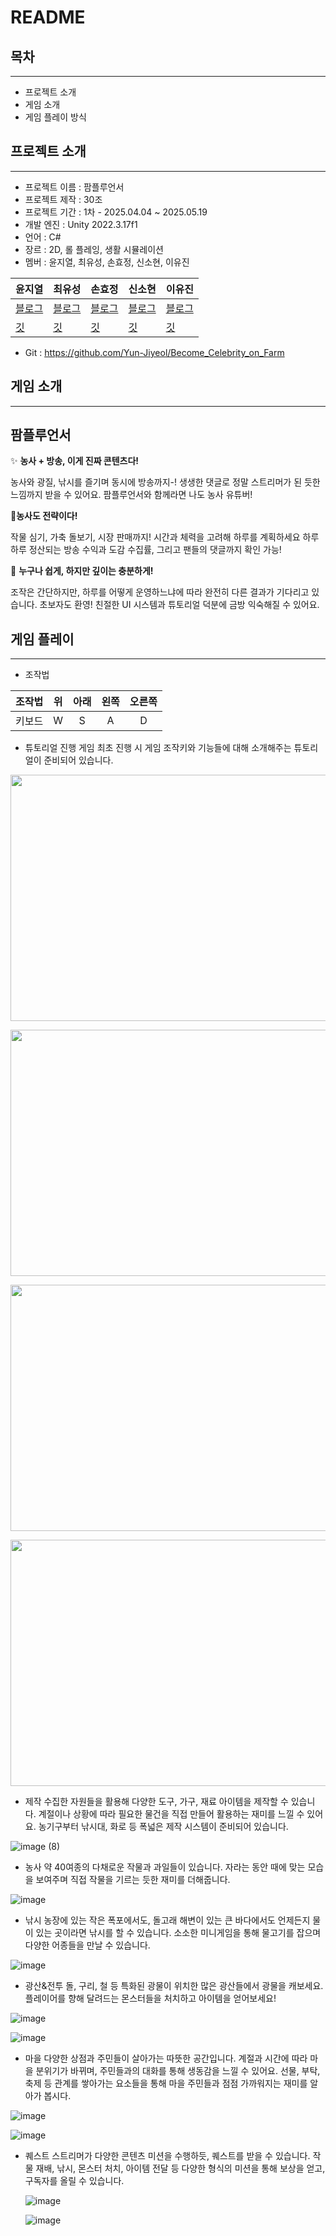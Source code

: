 # README

## 목차

---

- 프로젝트 소개
- 게임 소개
- 게임 플레이 방식

## 프로젝트 소개

---

- 프로젝트 이름 : 팜플루언서
- 프로젝트 제작 : 30조
- 프로젝트 기간 : 1차 - 2025.04.04 ~ 2025.05.19
- 개발 엔진 : Unity 2022.3.17f1
- 언어 : C#
- 장르 :  2D, 롤 플레잉, 생활 시뮬레이션
- 멤버 : 윤지열, 최유성, 손효정, 신소현, 이유진

| 윤지열 | 최유성 | 손효정 | 신소현 | 이유진 |
| --- | --- | --- | --- | --- |
| [블로그](https://velog.io/@yunssi/posts) | [블로그](https://sin-dev200.tistory.com/) | [블로그](https://fociend.tistory.com/) | [블로그](https://velog.io/@slj506/posts) | [블로그](https://velog.io/@yjyj713/posts) |
| [깃](https://github.com/Yun-Jiyeol) | [깃](https://github.com/000SIN) | [깃](https://github.com/hyojeong0509) | [깃](https://github.com/S-SoHyun) | [깃](https://github.com/yjyj713) |
- Git : https://github.com/Yun-Jiyeol/Become_Celebrity_on_Farm

## 게임 소개

---

## 팜플루언서

✨ **농사 + 방송, 이게 진짜 콘텐츠다!**

농사와 광질, 낚시를 즐기며 동시에 방송까지-!
생생한 댓글로 정말 스트리머가 된 듯한 느낌까지 받을 수 있어요.
팜플루언서와 함께라면 나도 농사 유튜버!

🎵**농사도 전략이다!**

작물 심기, 가축 돌보기, 시장 판매까지!
시간과 체력을 고려해 하루를 계획하세요
하루하루 정산되는 방송 수익과 도감 수집률, 그리고 팬들의 댓글까지 확인 가능!


👶 **누구나 쉽게, 하지만 깊이는 충분하게!**

조작은 간단하지만,
하루를 어떻게 운영하느냐에 따라 완전히 다른 결과가 기다리고 있습니다.
초보자도 환영! 친절한 UI 시스템과 튜토리얼 덕분에 금방 익숙해질 수 있어요.



## 게임 플레이 
---

- 조작법

| 조작법 |   위   |  아래  |  왼쪽  | 오른쪽 |
| :----: | :----: | :----: | :----: | :----: |
| 키보드 |   W    |   S    |   A    |   D    |

- 튜토리얼 진행
  게임 최초 진행 시 게임 조작키와 기능들에 대해 소개해주는 튜토리얼이 준비되어 있습니다.

<p align="center">
  <img src="https://github.com/user-attachments/assets/f6333227-02ab-4407-891b-71643ab23973" width="700" height="394" />
</p>

<p align="center">
  <img src="https://github.com/user-attachments/assets/17b86591-6729-4e25-80be-cb6d58316f12" width="700" height="394" />
</p>

<p align="center">
  <img src="https://github.com/user-attachments/assets/bf5ae449-dea0-4acc-ab06-b5385f282894" width="700" height="394" />
</p>

<p align="center">
  <img src="https://github.com/user-attachments/assets/8de13391-1408-4159-8408-ef5513dead52" width="700" height="394" />
</p>

- 제작
  수집한 자원들을 활용해 다양한 도구, 가구, 재료 아이템을 제작할 수 있습니다.
  계절이나 상황에 따라 필요한 물건을 직접 만들어 활용하는 재미를 느낄 수 있어요.
  농기구부터 낚시대, 화로 등 폭넓은 제작 시스템이 준비되어 있습니다.

![image (8)](https://github.com/user-attachments/assets/8d8a1364-61e2-4234-9eec-b440e322bea5)


- 농사
  약 40여종의 다채로운 작물과 과일들이 있습니다.
  자라는 동안 때에 맞는 모습을 보여주며 직접 작물을 기르는 듯한 재미를 더해줍니다.

![image](https://github.com/user-attachments/assets/25e07c6b-3788-417a-97c3-b7d2009ca20d)

- 낚시
  농장에 있는 작은 폭포에서도, 돌고래 해변이 있는 큰 바다에서도 언제든지 물이 있는 곳이라면 낚시를 할 수 있습니다.
  소소한 미니게임을 통해 물고기를 잡으며 다양한 어종들을 만날 수 있습니다.

![image](https://github.com/user-attachments/assets/61e93b0c-402f-413c-9fb5-a966c74b797d)

- 광산&전투
  돌, 구리, 철 등 특화된 광물이 위치한 많은 광산들에서 광물을 캐보세요.
  플레이어를 향해 달려드는 몬스터들을 처치하고 아이템을 얻어보세요!

![image](https://github.com/user-attachments/assets/c6cff356-bce4-4a11-a461-2271e6f71ffe)

![image](https://github.com/user-attachments/assets/a9c987b1-b687-420c-bd7f-ffd33f7751cb)


- 마을
  다양한 상점과 주민들이 살아가는 따뜻한 공간입니다.
  계절과 시간에 따라 마을 분위기가 바뀌며, 주민들과의 대화를 통해 생동감을 느낄 수 있어요.
  선물, 부탁, 축제 등 관계를 쌓아가는 요소들을 통해 마을 주민들과 점점 가까워지는 재미를 알아가 봅시다.

![image](https://github.com/user-attachments/assets/ed1ed6b9-6bef-463f-bf5d-4272fcf54d43)

![image](https://github.com/user-attachments/assets/b622a066-799c-4c78-bb8d-3f415aabcaf6)


- 퀘스트
  스트리머가 다양한 콘텐츠 미션을 수행하듯, 퀘스트를 받을 수 있습니다.
  작물 재배, 낚시, 몬스터 처치, 아이템 전달 등 다양한 형식의 미션을 통해 보상을 얻고, 구독자를 올릴 수 있습니다.

  ![image](https://github.com/user-attachments/assets/b6a2d6c9-fef8-4469-89b8-4e8534da5966)

  ![image](https://github.com/user-attachments/assets/bfc64ffe-c8ef-467a-8e61-27959820323e)

